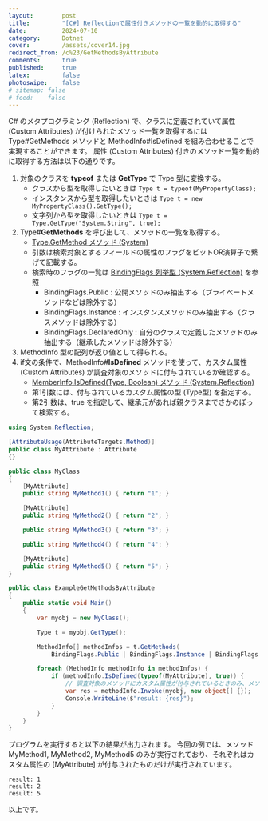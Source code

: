 ```yaml
---
layout:        post
title:         "[C#] Reflectionで属性付きメソッドの一覧を動的に取得する"
date:          2024-07-10
category:      Dotnet
cover:         /assets/cover14.jpg
redirect_from: /c%23/GetMethodsByAttribute
comments:      true
published:     true
latex:         false
photoswipe:    false
# sitemap: false
# feed:    false
---
```


C# のメタプログラミング (Reflection) で、クラスに定義されていて属性 (Custom Attributes) が付けられたメソッド一覧を取得するには Type#GetMethods メソッドと MethodInfo#IsDefined を組み合わせることで実現することができます。
属性 (Custom Attributes) 付きのメソッド一覧を動的に取得する方法は以下の通りです。

1. 対象のクラスを **typeof** または **GetType** で Type 型に変換する。
    - クラスから型を取得したいときは `Type t = typeof(MyPropertyClass);`
    - インスタンスから型を取得したいときは `Type t = new MyPropertyClass().GetType();`
    - 文字列から型を取得したいときは `Type t = Type.GetType("System.String", true);`
1. Type#**GetMethods** を呼び出して、メソッドの一覧を取得する。
    - [Type.GetMethod メソッド (System)](https://learn.microsoft.com/ja-jp/dotnet/api/system.type.getmethod?view=net-8.0)
    - 引数は検索対象とするフィールドの属性のフラグをビットOR演算子で繋げて記載する。
    - 検索時のフラグの一覧は [BindingFlags 列挙型 (System.Reflection)](https://learn.microsoft.com/ja-jp/dotnet/api/system.reflection.bindingflags?view=net-8.0) を参照
        - BindingFlags.Public : 公開メソッドのみ抽出する（プライベートメソッドなどは除外する）
        - BindingFlags.Instance : インスタンスメソッドのみ抽出する（クラスメソッドは除外する）
        - BindingFlags.DeclaredOnly : 自分のクラスで定義したメソッドのみ抽出する（継承したメソッドは除外する）
1. MethodInfo 型の配列が返り値として得られる。
1. if文の条件で、MethodInfo#**IsDefined** メソッドを使って、カスタム属性 (Custom Attributes) が調査対象のメソッドに付与されているか確認する。
    - [MemberInfo.IsDefined(Type, Boolean) メソッド (System.Reflection)](https://learn.microsoft.com/ja-jp/dotnet/api/system.reflection.memberinfo.isdefined?view=net-8.0#system-reflection-memberinfo-isdefined%28system-type-system-boolean%29)
    - 第1引数には、付与されているカスタム属性の型 (Type型) を指定する。
    - 第2引数は、true を指定して、継承元があれば親クラスまでさかのぼって検索する。

```csharp
using System.Reflection;

[AttributeUsage(AttributeTargets.Method)]
public class MyAttribute : Attribute
{}

public class MyClass
{
    [MyAttribute]
    public string MyMethod1() { return "1"; }

    [MyAttribute]
    public string MyMethod2() { return "2"; }

    public string MyMethod3() { return "3"; }

    public string MyMethod4() { return "4"; }

    [MyAttribute]
    public string MyMethod5() { return "5"; }
}

public class ExampleGetMethodsByAttribute
{
    public static void Main()
    {
        var myobj = new MyClass();

        Type t = myobj.GetType();

        MethodInfo[] methodInfos = t.GetMethods(
            BindingFlags.Public | BindingFlags.Instance | BindingFlags.DeclaredOnly);

        foreach (MethodInfo methodInfo in methodInfos) {
            if (methodInfo.IsDefined(typeof(MyAttribute), true)) {
                // 調査対象のメソッドにカスタム属性が付与されているときのみ、メソッドを実行する
                var res = methodInfo.Invoke(myobj, new object[] {});
                Console.WriteLine($"result: {res}");
            }
        }
    }
}
```

プログラムを実行すると以下の結果が出力されます。
今回の例では、メソッド MyMethod1, MyMethod2, MyMethod5 のみが実行されており、それぞれはカスタム属性の [MyAttribute] が付与されたものだけが実行されています。

```output
result: 1
result: 2
result: 5
```

以上です。
